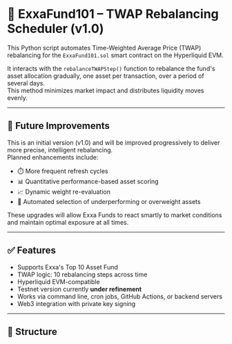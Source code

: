 # 🧠 ExxaFund101 – TWAP Rebalancing Scheduler (v1.0)

This Python script automates Time-Weighted Average Price (TWAP) rebalancing for the `ExxaFund101.sol` smart contract on the Hyperliquid EVM.

It interacts with the `rebalanceTWAPStep()` function to rebalance the fund's asset allocation gradually, one asset per transaction, over a period of several days.  
This method minimizes market impact and distributes liquidity moves evenly.

---

## 🚧 Future Improvements

This is an initial version (v1.0) and will be improved progressively to deliver more precise, intelligent rebalancing.  
Planned enhancements include:

- ⏱️ More frequent refresh cycles
- 📊 Quantitative performance-based asset scoring
- 📈 Dynamic weight re-evaluation
- 🧠 Automated selection of underperforming or overweight assets

These upgrades will allow Exxa Funds to react smartly to market conditions and maintain optimal exposure at all times.

---

## ✅ Features

- Supports Exxa's Top 10 Asset Fund
- TWAP logic: 10 rebalancing steps across time
- Hyperliquid EVM-compatible  
- Testnet version currently **under refinement**
- Works via command line, cron jobs, GitHub Actions, or backend servers
- Web3 integration with private key signing

---

## 📁 Structure


